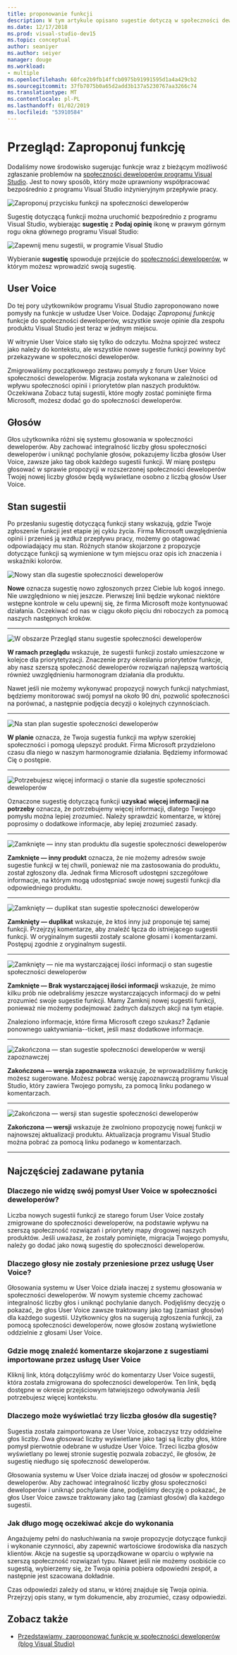 ```yaml
---
title: proponowanie funkcji
description: W tym artykule opisano sugestie dotyczą w społeczności deweloperów, jak Wyraź sugestię i jak sugestie są używane przez firmę Microsoft w mapy drogowej w programie Visual Studio.
ms.date: 12/17/2018
ms.prod: visual-studio-dev15
ms.topic: conceptual
author: seaniyer
ms.author: seiyer
manager: douge
ms.workload:
- multiple
ms.openlocfilehash: 60fce2b9fb14ffcb0975b91991595d1a4a429cb2
ms.sourcegitcommit: 37fb7075b0a65d2add3b137a5230767aa3266c74
ms.translationtype: MT
ms.contentlocale: pl-PL
ms.lasthandoff: 01/02/2019
ms.locfileid: "53910584"
---
```

# <a name="overview-suggest-a-feature"></a>Przegląd: Zaproponuj funkcję

Dodaliśmy nowe środowisko sugerując funkcje wraz z bieżącym możliwość zgłaszanie problemów na [społeczności deweloperów programu Visual Studio](https://developercommunity.visualstudio.com). Jest to nowy sposób, który może uprawniony współpracować bezpośrednio z programu Visual Studio inżynieryjnym przepływie pracy.

![Zaproponuj przycisku funkcji na społeczności deweloperów](media/suggest-a-feature/suggest-feature-button.png)

Sugestię dotyczącą funkcji można uruchomić bezpośrednio z programu Visual Studio, wybierając **sugestię** z **Podaj opinię** ikonę w prawym górnym rogu okna głównego programu Visual Studio:

![Zapewnij menu sugestii, w programie Visual Studio](media/suggest-a-feature/provide-suggestion.png)

Wybieranie **sugestię** spowoduje przejście do [społeczności deweloperów](https://developercommunity.visualstudio.com), w którym możesz wprowadzić swoją sugestię.

## <a name="user-voice"></a>User Voice

Do tej pory użytkowników programu Visual Studio zaproponowano nowe pomysły na funkcje w usłudze User Voice. Dodając *Zaproponuj funkcję* funkcje do społeczności deweloperów, wszystkie swoje opinie dla zespołu produktu Visual Studio jest teraz w jednym miejscu.

W witrynie User Voice stało się tylko do odczytu. Można spojrzeć wstecz jako należy do kontekstu, ale wszystkie nowe sugestie funkcji powinny być przekazywane w społeczności deweloperów.

Zmigrowaliśmy początkowego zestawu pomysły z forum User Voice społeczności deweloperów. Migracja została wykonana w zależności od wpływu społeczności opinii i priorytetów plan naszych produktów. Oczekiwana Zobacz tutaj sugestii, które mogły zostać pominięte firma Microsoft, możesz dodać go do społeczności deweloperów.

## <a name="votes"></a>Głosów

Głos użytkownika różni się systemu głosowania w społeczności deweloperów. Aby zachować integralność liczby głosu społeczności deweloperów i uniknąć pochylanie głosów, pokazujemy liczba głosów User Voice, zawsze jako tag obok każdego sugestii funkcji. W miarę postępu głosować w sprawie propozycji w rozszerzonej społeczności deweloperów Twojej nowej liczby głosów będą wyświetlane osobno z liczbą głosów User Voice.

## <a name="suggestion-status"></a>Stan sugestii

Po przesłaniu sugestię dotyczącą funkcji stany wskazują, gdzie Twoje zgłoszenie funkcji jest etapie jej cyklu życia. Firma Microsoft uwzględnienia opinii i przenieś ją wzdłuż przepływu pracy, możemy go otagować odpowiadający mu stan. Różnych stanów skojarzone z propozycje dotyczące funkcji są wymienione w tym miejscu oraz opis ich znaczenia i wskaźniki kolorów.

![Nowy stan dla sugestie społeczności deweloperów](../ide/media/SuggestStates/New.jpg)

**Nowe** oznacza sugestię nowo zgłoszonych przez Ciebie lub kogoś innego. Nie uwzględniono w niej jeszcze. Pierwszej linii będzie wykonać niektóre wstępne kontrole w celu upewnij się, że firma Microsoft może kontynuować działania. Oczekiwać od nas w ciągu około pięciu dni roboczych za pomocą naszych następnych kroków.

- - -

![W obszarze Przegląd stanu sugestie społeczności deweloperów](../ide/media/SuggestStates/UnderReview.jpg)

**W ramach przeglądu** wskazuje, że sugestii funkcji zostało umieszczone w kolejce dla priorytetyzacji. Znaczenie przy określaniu priorytetów funkcje, aby nasz szerszą społeczność deweloperów rozwiązań najlepszą wartością również uwzględnieniu harmonogram działania dla produktu.

Nawet jeśli nie możemy wykonywać propozycji nowych funkcji natychmiast, będziemy monitorować swój pomysł na około 90 dni, pozwolić społeczności na porównać, a następnie podjęcia decyzji o kolejnych czynnościach.

- - -

![Na stan plan sugestie społeczności deweloperów](../ide/media/SuggestStates/OnRoadmap.jpg)

**W planie** oznacza, że Twoja sugestia funkcji ma wpływ szerokiej społeczności i pomogą ulepszyć produkt. Firma Microsoft przydzielono czasu dla niego w naszym harmonogramie działania. Będziemy informować Cię o postępie.

- - -

![Potrzebujesz więcej informacji o stanie dla sugestie społeczności deweloperów](../ide/media/SuggestStates/NeedMoreInfo.jpg)

Oznaczone sugestię dotyczącą funkcji **uzyskać więcej informacji na potrzeby** oznacza, że potrzebujemy więcej informacji, dlatego Twojego pomysłu można lepiej zrozumieć. Należy sprawdzić komentarze, w której poprosimy o dodatkowe informacje, aby lepiej zrozumieć zasady.

- - -

![Zamknięte — inny stan produktu dla sugestie społeczności deweloperów](../ide/media/SuggestStates/ClosedOtherProduct.jpg)

**Zamknięte — inny produkt** oznacza, że nie możemy adresów swoje sugestie funkcji w tej chwili, ponieważ nie ma zastosowania do produktu, został zgłoszony dla. Jednak firma Microsoft udostępni szczegółowe informacje, na którym mogą udostępniać swoje nowej sugestii funkcji dla odpowiedniego produktu.

- - -

![Zamknięty — duplikat stan sugestie społeczności deweloperów](../ide/media/SuggestStates/ClosedDuplicate.jpg)

**Zamknięty — duplikat** wskazuje, że ktoś inny już proponuje tej samej funkcji. Przejrzyj komentarze, aby znaleźć łącza do istniejącego sugestii funkcji. W oryginalnym sugestii zostały scalone głosami i komentarzami. Postępuj zgodnie z oryginalnym sugestii.

- - -

![Zamknięty — nie ma wystarczającej ilości informacji o stan sugestie społeczności deweloperów](../ide/media/SuggestStates/ClosedNotEnoughInfo.jpg)

**Zamknięte — Brak wystarczającej ilości informacji** wskazuje, że mimo kilku prób nie odebraliśmy jeszcze wystarczających informacji do w pełni zrozumieć swoje sugestie funkcji. Mamy Zamknij nowej sugestii funkcji, ponieważ nie możemy podejmować żadnych dalszych akcji na tym etapie.

Znaleziono informacje, które firma Microsoft czego szukasz? Żądanie ponownego uaktywniania--ticket, jeśli masz dodatkowe informacje.

- - -

![Zakończona — stan sugestie społeczności deweloperów w wersji zapoznawczej](../ide/media/SuggestStates/CompletedPreview.jpg)

**Zakończona — wersja zapoznawcza** wskazuje, że wprowadziliśmy funkcję możesz sugerowane. Możesz pobrać wersję zapoznawczą programu Visual Studio, który zawiera Twojego pomysłu, za pomocą linku podanego w komentarzach.

- - -

![Zakończona — wersji stan sugestie społeczności deweloperów](../ide/media/SuggestStates/CompletedRelease.jpg)

**Zakończona — wersji** wskazuje że zwolniono propozycję nowej funkcji w najnowszej aktualizacji produktu. Aktualizacja programu Visual Studio można pobrać za pomocą linku podanego w komentarzach.

- - -

## <a name="faq"></a>Najczęściej zadawane pytania

### <a name="why-cant-i-see-my-user-voice-idea-in-developer-community"></a>Dlaczego nie widzę swój pomysł User Voice w społeczności deweloperów?

Liczba nowych sugestii funkcji ze starego forum User Voice zostały zmigrowane do społeczności deweloperów, na podstawie wpływu na szerszą społeczność rozwiązań i priorytety mapy drogowej naszych produktów. Jeśli uważasz, że zostały pominięte, migracja Twojego pomysłu, należy go dodać jako nową sugestię do społeczności deweloperów.

### <a name="why-have-the-votes-not-been-carried-over-from-user-voice"></a>Dlaczego głosy nie zostały przeniesione przez usługę User Voice?

Głosowania systemu w User Voice działa inaczej z systemu głosowania w społeczności deweloperów. W nowym systemie chcemy zachować integralność liczby głos i uniknąć pochylanie danych. Podjęliśmy decyzję o pokazać, że głos User Voice zawsze traktowany jako tag (zamiast głosów) dla każdego sugestii. Użytkownicy głos na sugerują zgłoszenia funkcji, za pomocą społeczności deweloperów, nowe głosów zostaną wyświetlone oddzielnie z głosami User Voice.

### <a name="where-can-i-see-comments-associated-with-the-suggestions-imported-from-user-voice"></a>Gdzie mogę znaleźć komentarze skojarzone z sugestiami importowane przez usługę User Voice

Kliknij link, którą dołączyliśmy wróć do komentarzy User Voice sugestii, która została zmigrowana do społeczności deweloperów. Ten link, będą dostępne w okresie przejściowym łatwiejszego odwoływania Jeśli potrzebujesz więcej kontekstu.

### <a name="why-can-i-see-three-vote-counts-for-a-suggestion"></a>Dlaczego może wyświetlać trzy liczba głosów dla sugestię?

Sugestia została zaimportowana ze User Voice, zobaczysz trzy oddzielne głos liczby. Dwa głosować liczby wyświetlane jako tagi są liczby głos, które pomysł pierwotnie odebrane w usłudze User Voice. Trzeci liczba głosów wyświetlany po lewej stronie sugestię pozwala zobaczyć, ile głosów, że sugestię niedługo się społeczność deweloperów.

Głosowania systemu w User Voice działa inaczej od głosów w społeczności deweloperów. Aby zachować integralność liczby głosu społeczności deweloperów i uniknąć pochylanie dane, podjęliśmy decyzję o pokazać, że głos User Voice zawsze traktowany jako tag (zamiast głosów) dla każdego sugestii.

### <a name="how-long-can-i-expect-actions-to-take"></a>Jak długo mogę oczekiwać akcje do wykonania

Angażujemy pełni do nasłuchiwania na swoje propozycje dotyczące funkcji i wykonanie czynności, aby zapewnić wartościowe środowiska dla naszych klientów. Akcje na sugestie są uporządkowane w oparciu o wpływie na szerszą społeczność rozwiązań typu. Nawet jeśli nie możemy osobiście co sugestią, wybierzemy się, że Twoja opinia pobiera odpowiedni zespół, a następnie jest szacowana dokładnie.

Czas odpowiedzi zależy od stanu, w której znajduje się Twoja opinia. Przejrzyj opis stany, w tym dokumencie, aby zrozumieć, czasy odpowiedzi.

## <a name="see-also"></a>Zobacz także

- [Przedstawiamy, zaproponować funkcję w społeczności deweloperów (blog Visual Studio)](https://blogs.msdn.microsoft.com/visualstudio/2018/10/09/introducing-suggest-a-feature-in-developer-community/?utm_source=vs_developer_news&utm_medium=referral)
